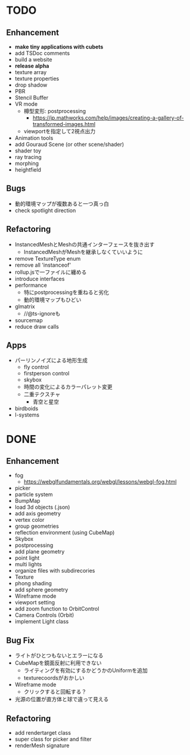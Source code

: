 # TODO

## Enhancement

- **make tiny applications with cubets**
- add TSDoc comments
- build a website
- **release alpha**
- texture array
- texture properties
- drop shadow
- PBR
- Stencil Buffer
- VR mode
  - 樽型変形: postprocessing
    - https://jp.mathworks.com/help/images/creating-a-gallery-of-transformed-images.html
  - viewportを指定して2視点出力
- Animation tools
- add Gouraud Scene (or other scene/shader)
- shader toy
- ray tracing
- morphing
- heightfield

## Bugs

- 動的環境マップが複数あると一つ真っ白
- check spotlight direction

## Refactoring

- InstancedMeshとMeshの共通インターフェースを抜き出す
  - InstancedMeshがMeshを継承しなくていいように
- remove TextureType enum
- remove all 'instanceof'
- rollup.jsで一ファイルに纏める
- introduce interfaces
- performance
  - 特にpostprocessingを重ねると劣化
  - 動的環境マップもひどい
- glmatrix
  - //@ts-ignoreも
- sourcemap
- reduce draw calls

## Apps

- パーリンノイズによる地形生成
  - fly control
  - firstperson control
  - skybox
  - 時間の変化によるカラーパレット変更
  - 二重テクスチャ
    - 青空と星空
- birdboids
- l-systems

# DONE

## Enhancement

- fog
  - https://webglfundamentals.org/webgl/lessons/webgl-fog.html
- picker
- particle system
- BumpMap
- load 3d objects (.json)
- add axis geometry
- vertex color 
- group geometries
- reflection environment (using CubeMap)
- Skybox
- postprocessing
- add plane geometry
- point light
- multi lights
- organize files with subdirecories
- Texture
- phong shading
- add sphere geometry
- Wireframe mode
- viewport setting
- add zoom function to OrbitControl
- Camera Controls (Orbit)
- implement Light class

## Bug Fix

- ライトがひとつもないとエラーになる
- CubeMapを鏡面反射に利用できない
  - ライティングを有効にするかどうかのUniformを追加
  - texturecoordsがおかしい
- Wireframe mode
  - クリックすると回転する？
- 光源の位置が直方体と球で違って見える

## Refactoring

- add rendertarget class
- super class for picker and filter
- renderMesh signature